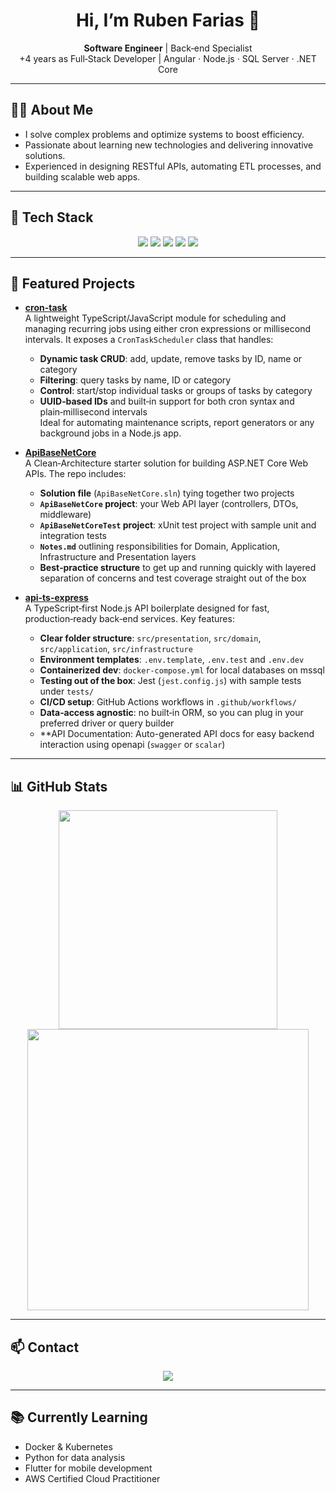 

<h1 align="center">Hi, I’m Ruben Farias 👋</h1>
<p align="center">
  <strong>Software Engineer</strong> | Back‑end Specialist<br/>
  +4 years as Full‑Stack Developer | Angular · Node.js · SQL Server · .NET Core
</p>

---

## 👨‍💻 About Me
- I solve complex problems and optimize systems to boost efficiency.  
- Passionate about learning new technologies and delivering innovative solutions.  
- Experienced in designing RESTful APIs, automating ETL processes, and building scalable web apps.

---

## 🚀 Tech Stack
<p align="center">
  <img src="https://img.shields.io/badge/Node.js-43853D?style=for-the-badge&logo=node.js&logoColor=white" />
  <img src="https://img.shields.io/badge/Angular-DD0031?style=for-the-badge&logo=angular&logoColor=white" />
  <img src="https://img.shields.io/badge/SQL_Server-CC2927?style=for-the-badge&logo=microsoft-sql-server&logoColor=white" />
  <img src="https://img.shields.io/badge/.NET_Core-512BD4?style=for-the-badge&logo=.net&logoColor=white" />
  <img src="https://img.shields.io/badge/TypeScript-3178C6?style=for-the-badge&logo=typescript&logoColor=white" />
</p>

---

## 🚧 Featured Projects

- **[cron-task](https://github.com/Tanke6003/cron-task)**  
  A lightweight TypeScript/JavaScript module for scheduling and managing recurring jobs using either cron expressions or millisecond intervals. It exposes a `CronTaskScheduler` class that handles:
  - **Dynamic task CRUD**: add, update, remove tasks by ID, name or category  
  - **Filtering**: query tasks by name, ID or category  
  - **Control**: start/stop individual tasks or groups of tasks by category  
  - **UUID‑based IDs** and built‑in support for both cron syntax and plain‑millisecond intervals  
  Ideal for automating maintenance scripts, report generators or any background jobs in a Node.js app. 

- **[ApiBaseNetCore](https://github.com/Tanke6003/ApiBaseNetCore)**  
  A Clean‑Architecture starter solution for building ASP.NET Core Web APIs. The repo includes:
  - **Solution file** (`ApiBaseNetCore.sln`) tying together two projects  
  - **`ApiBaseNetCore` project**: your Web API layer (controllers, DTOs, middleware)  
  - **`ApiBaseNetCoreTest` project**: xUnit test project with sample unit and integration tests  
  - **`Notes.md`** outlining responsibilities for Domain, Application, Infrastructure and Presentation layers  
  - **Best‑practice structure** to get up and running quickly with layered separation of concerns and test coverage straight out of the box 

- **[api-ts-express](https://github.com/Tanke6003/api-ts-express)**  
  A TypeScript‑first Node.js API boilerplate designed for fast, production‑ready back‑end services. Key features:
  - **Clear folder structure**: `src/presentation`, `src/domain`, `src/application`, `src/infrastructure`  
  - **Environment templates**: `.env.template`, `.env.test` and `.env.dev`  
  - **Containerized dev**: `docker-compose.yml` for local databases on mssql
  - **Testing out of the box**: Jest (`jest.config.js`) with sample tests under `tests/`  
  - **CI/CD setup**: GitHub Actions workflows in `.github/workflows/`  
  - **Data‑access agnostic**: no built‑in ORM, so you can plug in your preferred driver or query builder
  - **API Documentation: Auto-generated API docs for easy backend interaction using openapi (`swagger` or `scalar`)
---

## 📊 GitHub Stats
<div align="center">
  <img src="https://github-readme-stats.vercel.app/api/top-langs/?username=Tanke6003&theme=dark&layout=compact" width="350" />
  <img src="https://github-readme-stats.vercel.app/api?username=Tanke6003&show_icons=true&theme=dark" width="450" />
</div>

---

## 📫 Contact
<p align="center">
  <a href="https://www.linkedin.com/in/ruben-de-jesus-farias-de-alba/">
    <img src="https://img.shields.io/badge/LinkedIn-0077B5?style=for-the-badge&logo=linkedin&logoColor=white" />
  </a>
</p>

---

## 📚 Currently Learning
- Docker & Kubernetes  
- Python for data analysis  
- Flutter for mobile development  
- AWS Certified Cloud Practitioner
